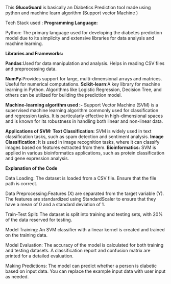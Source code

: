 This **GlucoGuard**  is basically an Diabetics Prediction tool made using python and machine learn algorithm (Support vector Machine )


Tech Stack used :
**Programming Language:**

Python: The primary language used for developing the diabetes prediction model due to its simplicity and extensive libraries for data analysis and machine learning.

**Libraries and Frameworks:**

**Pandas**:Used for data manipulation and analysis.
Helps in reading CSV files and preprocessing data.


**NumPy**:Provides support for large, multi-dimensional arrays and matrices.
Useful for numerical computations.
**Scikit-learn**:A key library for machine learning in Python.
Algorithms like Logistic Regression, Decision Tree, and others can be utilized for building the prediction model.

**Machine-learning algorithm used :-**
Support Vector Machine (SVM) is a supervised machine learning algorithm commonly used for classification and regression tasks. It is particularly effective in high-dimensional spaces and is known for its robustness in handling both linear and non-linear data. 

**Applications of SVM:**
**Text Classification:** SVM is widely used in text classification tasks, such as spam detection and sentiment analysis.
**Image Classification:** It is used in image recognition tasks, where it can classify images based on features extracted from them.
**Bioinformatics:** SVM is applied in various bioinformatics applications, such as protein classification and gene expression analysis.




**Explanation of the Code**


Data Loading: The dataset is loaded from a CSV file. Ensure that the file path is correct.

Data Preprocessing:Features (X) are separated from the target variable (Y).
The features are standardized using StandardScaler to ensure that they have a mean of 0 and a standard deviation of 1.


Train-Test Split: The dataset is split into training and testing sets, with 20% of the data reserved for testing.

Model Training: An SVM classifier with a linear kernel is created and trained on the training data.

Model Evaluation: The accuracy of the model is calculated for both training and testing datasets. A classification report and confusion matrix are printed for a detailed evaluation.

Making Predictions: The model can predict whether a person is diabetic based on input data. You can replace the example input data with user input as needed.

